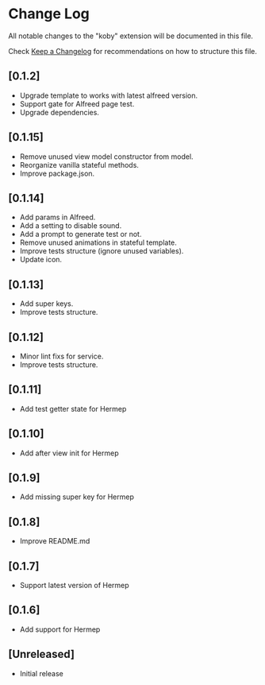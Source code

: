 # Change Log

All notable changes to the "koby" extension will be documented in this file.

Check [Keep a Changelog](http://keepachangelog.com/) for recommendations on how to structure this file.

## [0.1.2]
- Upgrade template to works with latest alfreed version.
- Support gate for Alfreed page test.
- Upgrade dependencies.

## [0.1.15]

- Remove unused view model constructor from model.
- Reorganize vanilla stateful methods.
- Improve package.json.

## [0.1.14]

- Add params in Alfreed.
- Add a setting to disable sound.
- Add a prompt to generate test or not.
- Remove unused animations in stateful template.
- Improve tests structure (ignore unused variables).
- Update icon.

## [0.1.13]

- Add super keys.
- Improve tests structure.

## [0.1.12]

- Minor lint fixs for service.
- Improve tests structure.

## [0.1.11]

- Add test getter state for Hermep

## [0.1.10]

- Add after view init for Hermep

## [0.1.9]

- Add missing super key for Hermep

## [0.1.8]

- Improve README.md

## [0.1.7]

- Support latest version of Hermep

## [0.1.6]

- Add support for Hermep
## [Unreleased]

- Initial release